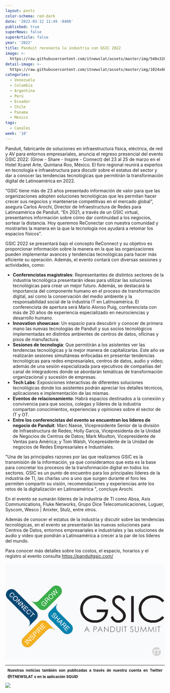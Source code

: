 ```yaml
---
layout: posts
color-schema: red-dark
date: '2022-03-12 11:49 -0400'
published: true
superNews: false
superArticle: false
year: '2022'
title: Panduit reconecta la industria con GSIC 2022
image: >-
  https://raw.githubusercontent.com/itnewslat/assets/master/img/540x320/GSIC-Panduit-p.jpg
detail-image: >-
  https://raw.githubusercontent.com/itnewslat/assets/master/img/1024x680/GSIC-Panduit-g.jpg
categories:
  - Venezuela
  - Colombia
  - Argentina
  - Perú
  - Ecuador
  - Chile
  - Panama
  - Mexico
tags:
  - Canales
week: '10'
---
```

Panduit, fabricante de soluciones en infraestructura física, eléctrica, de red y AV para entornos empresariales, anuncia el regreso presencial del evento GSIC 2022: (Grow - Share - Inspire - Connect) del 23 al 25 de marzo en el Hotel Xcaret Arte, Quintana Roo, México. El foro regional reunirá a expertos en tecnología e infraestructura para discutir sobre el estatus del sector y dar a conocer las tendencias tecnológicas que permitirán la transformación digital de Latinoamérica en 2022.

“GSIC tiene más de 23 años presentado información de valor para que las organizaciones adopten soluciones tecnológicas que les permitan hacer crecer sus negocios y mantenerse competitivas en el mercado global”, asegura Carlos Arochi, Director de Infraestructura de Redes para Latinoamérica de Panduit. “En 2021, a través de un GSIC virtual, presentamos información sobre cómo dar continuidad a los negocios, sortear la distancia. Hoy queremos ReConectar con nuestra comunidad y mostrarles la manera en la que la tecnología nos ayudará a retomar los espacios físicos”.

GSIC 2022 se presentará bajo el concepto ReConnect y su objetivo es proporcionar información sobre la manera en la que las organizaciones pueden implementar avances y tendencias tecnológicas para hacer más eficiente su operación. Además, el evento contará con diversas sesiones y actividades, como:

- **Conferencistas magistrales**: Representantes de distintos sectores de la industria tecnológica presentarán ideas para utilizar las soluciones tecnológicas para crear un mejor futuro. Además, se destacará la importancia del componente humano en el proceso de transformación digital, así como la conservación del medio ambiente y la responsabilidad social de la industria IT en Latinoamérica. El conferencista de apertura será Mario Alonso Puig, conferencista con más de 20 años de experiencia especializado en neurociencias y desarrollo humano.
- **Innovation showcase**: Un espacio para descubrir y conocer de primera mano las nuevas tecnologías de Panduit y sus socios tecnológicos implementadas en distintos ambientes de centros de datos, oficinas y pisos de manufactura.
- **Sesiones de tecnología**: Que permitirán a los asistentes ver las tendencias tecnológicas y la mejor manera de capitalizarlas. Este año se realizarán sesiones simultáneas enfocadas en presentar tendencias tecnológicas para redes empresariales, centros de datos, audio y video; además de una sesión especializada para ejecutivos de compañías del canal de integradores donde se abordarán temáticas de transformación organizacional y sucesión de empresas.
- **Tech Labs**: Exposiciones interactivas de diferentes soluciones tecnológicas donde los asistentes podrán apreciar los detalles técnicos, aplicaciones e implementación de las mismas.
- **Eventos de relacionamiento**: Habrá espacios destinados a la conexión y convivencia para que socios, colegas y líderes de la industria compartan conocimientos, experiencias y opiniones sobre el sector de IT y OT.
- **Entre los conferencistas del evento se encuentran los líderes de negocio de Panduit**: Marc Naese, Vicepresidente Senior de la división de Infraestructura de Redes; Holly Garcia, Vicepresidenta de la Unidad de Negocios de Centros de Datos; Mark Moulton, Vicepresidente de Ventas para América; y Tom Walsh, Vicepresidente de la Unidad de negocios de Redes Empresariales e Industriales.

"Una de las principales razones por las que realizamos GSIC es la transmisión de la información, ya que consideramos que esta es la base para concretar los procesos de la transformación digital en todos los sectores. GSIC es un punto de encuentro para los principales líderes de la industria de TI, las charlas uno a uno que surgen durante el foro les permiten compartir su visión, recomendaciones y experiencias ante los retos de la digitalización en Latinoamérica ", concluye Arochi.

En el evento se sumarán líderes de la industria de TI como Absa, Axis Communications, Fluke Networks, Grupo Dice Telecomunicaciones, Luguer, Syscom, Wesco | Anixter, Stulz, entre otros.

Además de conocer el estatus de la industria y discutir sobre las tendencias tecnológicas, en el evento se presentarán las nuevas soluciones para Centros de Datos, entornos empresariales e industriales y las soluciones de audio y video que pondrán a Latinoamérica a crecer a la par de los líderes del mundo.

Para conocer más detalles sobre los costos, el espacio, horarios y el registro al evento consulta https://panduitgsic.com/

![](https://raw.githubusercontent.com/itnewslat/assets/master/img/540x320/GSIC-Panduit-p.jpg)

<table style="height: 42px;" width="569">
<tbody>
<tr>
<td style="text-align: justify;"><sub><strong>Nuestras noticias también son publicadas a través de nuestra cuenta en Twitter <a href="https://twitter.com/itnewslat?lang=es">@ITNEWSLAT</a> y en la aplicación <a href="https://squidapp.co/en/">SQUID</a></strong></sub></td>
</tr>
</tbody>
</table>

<img src="https://tracker.metricool.com/c3po.jpg?hash=56f88a41e39ab42c063cc51676587a04"/>

